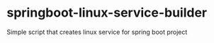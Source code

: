 # springboot-linux-service-builder
Simple script that creates linux service for spring boot project
